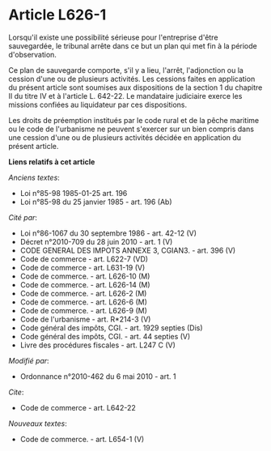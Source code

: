 # Article L626-1

Lorsqu'il existe une possibilité sérieuse pour l'entreprise d'être sauvegardée, le tribunal arrête dans ce but un plan qui
met fin à la période d'observation. 

Ce plan de sauvegarde comporte, s'il y a lieu, l'arrêt, l'adjonction ou la cession d'une ou de plusieurs activités. Les
cessions faites en application du présent article sont soumises aux dispositions de la section 1 du chapitre II du titre IV
et à l'article L. 642-22. Le mandataire judiciaire exerce les missions confiées au liquidateur par ces dispositions. 

Les droits de préemption institués par le code rural et de la pêche maritime ou le code de l'urbanisme ne peuvent s'exercer
sur un bien compris dans une cession d'une ou de plusieurs activités décidée en application du présent article.

**Liens relatifs à cet article**

_Anciens textes_:

  - Loi n°85-98 1985-01-25 art. 196
  - Loi n°85-98 du 25 janvier 1985 - art. 196 (Ab)

_Cité par_:

  - Loi n°86-1067 du 30 septembre 1986 - art. 42-12 (V)
  - Décret n°2010-709 du 28 juin 2010 - art. 1 (V)
  - CODE GENERAL DES IMPOTS ANNEXE 3, CGIAN3. - art. 396 (V)
  - Code de commerce - art. L622-7 (VD)
  - Code de commerce - art. L631-19 (V)
  - Code de commerce. - art. L626-10 (M)
  - Code de commerce. - art. L626-14 (M)
  - Code de commerce. - art. L626-2 (M)
  - Code de commerce. - art. L626-6 (M)
  - Code de commerce. - art. L626-9 (M)
  - Code de l'urbanisme - art. R*214-3 (V)
  - Code général des impôts, CGI. - art. 1929 septies (Dis)
  - Code général des impôts, CGI. - art. 44 septies (V)
  - Livre des procédures fiscales - art. L247 C (V)

_Modifié par_:

  - Ordonnance n°2010-462 du 6 mai 2010 - art. 1

_Cite_:

  - Code de commerce - art. L642-22

_Nouveaux textes_:

  - Code de commerce. - art. L654-1 (V)
